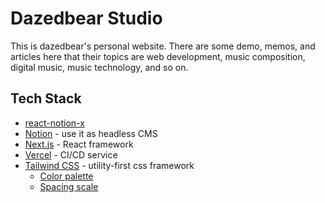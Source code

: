 # Dazedbear Studio

This is dazedbear's personal website. There are some demo, memos, and articles here that their topics are web development, music composition, digital music, music technology, and so on.

## Tech Stack

- [react-notion-x](https://github.com/NotionX/react-notion-x)
- [Notion](https://www.notion.so/) - use it as headless CMS
- [Next.js](https://nextjs.org/) - React framework
- [Vercel](https://vercel.com/) - CI/CD service
- [Tailwind CSS](https://tailwindcss.com/) - utility-first css framework
  - [Color palette](https://tailwindcss.com/docs/customizing-colors#overview)
  - [Spacing scale](https://tailwindcss.com/docs/customizing-spacing#default-spacing-scale)
